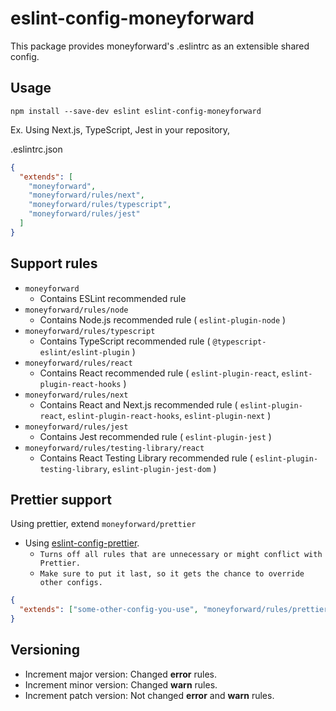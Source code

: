 # eslint-config-moneyforward

This package provides moneyforward's .eslintrc as an extensible shared config.

## Usage

`npm install --save-dev eslint eslint-config-moneyforward`

Ex. Using Next.js, TypeScript, Jest in your repository,

.eslintrc.json

```json
{
  "extends": [
    "moneyforward",
    "moneyforward/rules/next",
    "moneyforward/rules/typescript",
    "moneyforward/rules/jest"
  ]
}
```

## Support rules

- `moneyforward`
  - Contains ESLint recommended rule
- `moneyforward/rules/node`
  - Contains Node.js recommended rule ( `eslint-plugin-node` )
- `moneyforward/rules/typescript`
  - Contains TypeScript recommended rule ( `@typescript-eslint/eslint-plugin` )
- `moneyforward/rules/react`
  - Contains React recommended rule ( `eslint-plugin-react`, `eslint-plugin-react-hooks` )
- `moneyforward/rules/next`
  - Contains React and Next.js recommended rule ( `eslint-plugin-react`, `eslint-plugin-react-hooks`, `eslint-plugin-next` )
- `moneyforward/rules/jest`
  - Contains Jest recommended rule ( `eslint-plugin-jest` )
- `moneyforward/rules/testing-library/react`
  - Contains React Testing Library recommended rule ( `eslint-plugin-testing-library`, `eslint-plugin-jest-dom` )

## Prettier support

Using prettier, extend `moneyforward/prettier`

- Using [eslint-config-prettier](https://github.com/prettier/eslint-config-prettier).
  - `Turns off all rules that are unnecessary or might conflict with Prettier.`
  - `Make sure to put it last, so it gets the chance to override other configs.`

```json
{
  "extends": ["some-other-config-you-use", "moneyforward/rules/prettier"]
}
```

## Versioning

- Increment major version: Changed **error** rules.
- Increment minor version: Changed **warn** rules.
- Increment patch version: Not changed **error** and **warn** rules.
